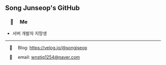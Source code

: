 ## Song Junseop's GitHub

###  🐥  Me
- 서버 개발자 지망생

---
 🌱  Blog: https://velog.io/@songjseop  

 📨  email: wnstjq1254@naver.com
